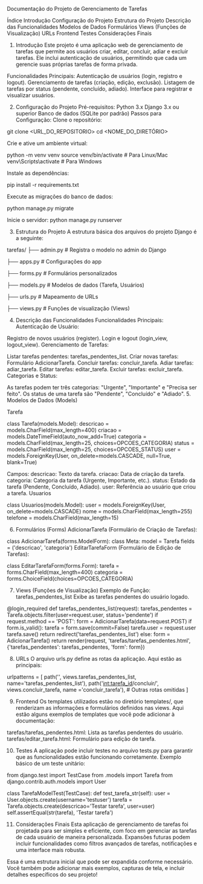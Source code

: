 Documentação do Projeto de Gerenciamento de Tarefas

Índice
Introdução
Configuração do Projeto
Estrutura do Projeto
Descrição das Funcionalidades
Modelos de Dados
Formulários
Views (Funções de Visualização)
URLs
Frontend
Testes
Considerações Finais

1. Introdução
Este projeto é uma aplicação web de gerenciamento de tarefas que permite aos usuários criar, editar, concluir, adiar e excluir tarefas. Ele inclui autenticação de usuários, permitindo que cada um gerencie suas próprias tarefas de forma privada.

Funcionalidades Principais:
Autenticação de usuários (login, registro e logout).
Gerenciamento de tarefas (criação, edição, exclusão).
Listagem de tarefas por status (pendente, concluído, adiado).
Interface para registrar e visualizar usuários.

2. Configuração do Projeto
Pré-requisitos:
Python 3.x
Django 3.x ou superior
Banco de dados (SQLite por padrão)
Passos para Configuração:
Clone o repositório:

git clone <URL_DO_REPOSITORIO>
cd <NOME_DO_DIRETÓRIO>

Crie e ative um ambiente virtual:

python -m venv venv
source venv/bin/activate  # Para Linux/Mac
venv\Scripts\activate  # Para Windows

Instale as dependências:

pip install -r requirements.txt

Execute as migrações do banco de dados:


python manage.py migrate

Inicie o servidor:
python manage.py runserver

3. Estrutura do Projeto
A estrutura básica dos arquivos do projeto Django é a seguinte:

tarefas/
├── admin.py               # Registra o modelo no admin do Django

├── apps.py                # Configurações do app

├── forms.py               # Formulários personalizados

├── models.py              # Modelos de dados (Tarefa, Usuários)

├── urls.py                # Mapeamento de URLs

├── views.py               # Funções de visualização (Views)


4. Descrição das Funcionalidades
Funcionalidades Principais:
Autenticação de Usuário:

Registro de novos usuários (register).
Login e logout (login_view, logout_view).
Gerenciamento de Tarefas:

Listar tarefas pendentes: tarefas_pendentes_list.
Criar novas tarefas: Formulário AdicionarTarefa.
Concluir tarefas: concluir_tarefa.
Adiar tarefas: adiar_tarefa.
Editar tarefas: editar_tarefa.
Excluir tarefas: excluir_tarefa.
Categorias e Status:

As tarefas podem ter três categorias: "Urgente", "Importante" e "Precisa ser feito".
Os status de uma tarefa são "Pendente", "Concluído" e "Adiado".
5. Modelos de Dados (Models)

Tarefa

class Tarefa(models.Model):
    descricao = models.CharField(max_length=400)
    criacao = models.DateTimeField(auto_now_add=True)
    categoria = models.CharField(max_length=25, choices=OPCOES_CATEGORIA)
    status = models.CharField(max_length=25, choices=OPCOES_STATUS)
    user = models.ForeignKey(User, on_delete=models.CASCADE, null=True, blank=True)

Campos:
descricao: Texto da tarefa.
criacao: Data de criação da tarefa.
categoria: Categoria da tarefa (Urgente, Importante, etc.).
status: Estado da tarefa (Pendente, Concluído, Adiado).
user: Referência ao usuário que criou a tarefa.
Usuarios


class Usuarios(models.Model):
    user = models.ForeignKey(User, on_delete=models.CASCADE)
    nome = models.CharField(max_length=255)
    telefone = models.CharField(max_length=15)


6. Formulários (Forms)
AdicionarTarefa (Formulário de Criação de Tarefas):


class AdicionarTarefa(forms.ModelForm):
    class Meta:
        model = Tarefa
        fields = ('descricao', 'categoria')
EditarTarefaForm (Formulário de Edição de Tarefas):


class EditarTarefaForm(forms.Form):
    tarefa = forms.CharField(max_length=400)
    categoria = forms.ChoiceField(choices=OPCOES_CATEGORIA)


7. Views (Funções de Visualização)
Exemplo de Função: tarefas_pendentes_list
Exibe as tarefas pendentes do usuário logado.

@login_required
def tarefas_pendentes_list(request):
    tarefas_pendentes = Tarefa.objects.filter(user=request.user, status='pendente')
    if request.method == 'POST':
        form = AdicionarTarefa(data=request.POST)
        if form.is_valid():
            tarefa = form.save(commit=False)
            tarefa.user = request.user
            tarefa.save()
            return redirect('tarefas_pendentes_list')
    else:
        form = AdicionarTarefa()
    return render(request, 'tarefas/tarefas_pendentes.html', {'tarefas_pendentes': tarefas_pendentes, 'form': form})


8. URLs
O arquivo urls.py define as rotas da aplicação. Aqui estão as principais:

urlpatterns = [
    path('', views.tarefas_pendentes_list, name='tarefas_pendentes_list'),
    path('<int:tarefa_id>/concluir/', views.concluir_tarefa, name ='concluir_tarefa'),
    # Outras rotas omitidas
]

9. Frontend
Os templates utilizados estão no diretório templates/, que renderizam as informações e formulários definidos nas views. Aqui estão alguns exemplos de templates que você pode adicionar à documentação:

tarefas/tarefas_pendentes.html: Lista as tarefas pendentes do usuário.
tarefas/editar_tarefa.html: Formulário para edição de tarefa.

10. Testes
A aplicação pode incluir testes no arquivo tests.py para garantir que as funcionalidades estão funcionando corretamente. Exemplo básico de um teste unitário:

from django.test import TestCase
from .models import Tarefa
from django.contrib.auth.models import User

class TarefaModelTest(TestCase):
    def test_tarefa_str(self):
        user = User.objects.create(username='testuser')
        tarefa = Tarefa.objects.create(descricao='Testar tarefa', user=user)
        self.assertEqual(str(tarefa), 'Testar tarefa')


11. Considerações Finais
Esta aplicação de gerenciamento de tarefas foi projetada para ser simples e eficiente, com foco em gerenciar as tarefas de cada usuário de maneira personalizada. Expansões futuras podem incluir funcionalidades como filtros avançados de tarefas, notificações e uma interface mais robusta.

Essa é uma estrutura inicial que pode ser expandida conforme necessário. Você também pode adicionar mais exemplos, capturas de tela, e incluir detalhes específicos do seu projeto!



